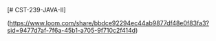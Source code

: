 [# CST-239-JAVA-II]

(https://www.loom.com/share/bbdce92294ec44ab9877df48e0f83fa3?sid=9477d7af-7f6a-45b1-a705-9f710c2f414d)

